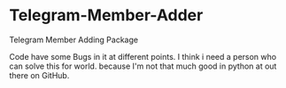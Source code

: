 # Telegram-Member-Adder
Telegram Member Adding Package

Code have some Bugs in it at different points. I think i need a person who can solve this for world. because I'm not that much good in python at out there on GitHub.
